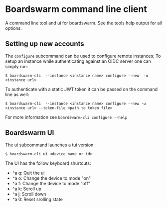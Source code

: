# Boardswarm command line client

A command line tool and ui for boardswarm. See the tools help output for all
options.

## Setting up new accounts

The `configure` subcommand can be used to configure remote instances; To setup
an instance while authenticating against an OIDC server one can simply run:
```
$ boardswarm-cli  --instance <instance name> configure --new  -u <instance url>
```

To authenticate with a static JWT token it can be passed on the command line as
well:
```
$ boardswarm-cli  --instance <instance name> configure --new -u <instance url> --token-file <path to token file>
```

For more information see `boardswarm-cli configure --help`

## Boardswarm UI

The ui subcommand launches a tui version:
```
$ boardswarm-cli ui <device name or id>
```

The UI has the follow keyboard shurtcuts:
* ^a q: Quit the ui
* ^a o: Change the device to mode "on"
* ^a f: Change the device to mode "off"
* ^a k: Scroll up
* ^a j: Scroll down
* ^a 0: Reset srolling state



